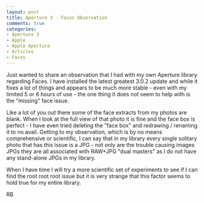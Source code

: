 ```yaml
---
layout: post
title: Aperture 3 - Faces Observation
comments: true
categories:
- Aperture 3
- Apple
- Apple Aperture
- Articles
- Faces
---
```

Just wanted to share an observation that I had with my own Aperture library regarding Faces. I have installed the latest greatest 3.0.2 update and while it fixes a lot of things and appears to be much more stable - even with my limited 5 or 6 hours of use - the one thing it does not seem to help with is the "missing" face issue.

Like a lot of you out there some of the face extracts from my photos are blank. When I look at the full view of that photo it is fine and the face box is perfect - I have even tried deleting the "face box" and redrawing / renaming it to no avail. Getting to my observation, which is by no means comprehensive or scientific, I can say that in my library every single solitary photo that has this issue is a JPG - not only are the trouble causing images JPGs they are all associated with RAW+JPG "dual masters" as I do not have any stand-alone JPGs in my library.

When I have time I will try a more scientific set of experiments to see if I can find the root root root issue but it is very strange that this factor seems to hold true for my entire library.

RB